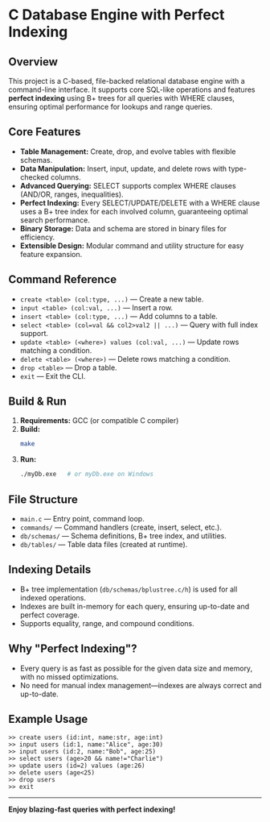 # C Database Engine with Perfect Indexing

## Overview
This project is a C-based, file-backed relational database engine with a command-line interface. It supports core SQL-like operations and features **perfect indexing** using B+ trees for all queries with WHERE clauses, ensuring optimal performance for lookups and range queries.

## Core Features
- **Table Management:** Create, drop, and evolve tables with flexible schemas.
- **Data Manipulation:** Insert, input, update, and delete rows with type-checked columns.
- **Advanced Querying:** SELECT supports complex WHERE clauses (AND/OR, ranges, inequalities).
- **Perfect Indexing:** Every SELECT/UPDATE/DELETE with a WHERE clause uses a B+ tree index for each involved column, guaranteeing optimal search performance.
- **Binary Storage:** Data and schema are stored in binary files for efficiency.
- **Extensible Design:** Modular command and utility structure for easy feature expansion.

## Command Reference
- `create <table> (col:type, ...)` — Create a new table.
- `input <table> (col:val, ...)` — Insert a row.
- `insert <table> (col:type, ...)` — Add columns to a table.
- `select <table> (col=val && col2>val2 || ...)` — Query with full index support.
- `update <table> (<where>) values (col:val, ...)` — Update rows matching a condition.
- `delete <table> (<where>)` — Delete rows matching a condition.
- `drop <table>` — Drop a table.
- `exit` — Exit the CLI.

## Build & Run
1. **Requirements:** GCC (or compatible C compiler)
2. **Build:**
   ```sh
   make
   ```
3. **Run:**
   ```sh
   ./myDb.exe   # or myDb.exe on Windows
   ```

## File Structure
- `main.c` — Entry point, command loop.
- `commands/` — Command handlers (create, insert, select, etc.).
- `db/schemas/` — Schema definitions, B+ tree index, and utilities.
- `db/tables/` — Table data files (created at runtime).

## Indexing Details
- B+ tree implementation (`db/schemas/bplustree.c/h`) is used for all indexed operations.
- Indexes are built in-memory for each query, ensuring up-to-date and perfect coverage.
- Supports equality, range, and compound conditions.

## Why "Perfect Indexing"?
- Every query is as fast as possible for the given data size and memory, with no missed optimizations.
- No need for manual index management—indexes are always correct and up-to-date.

## Example Usage
```
>> create users (id:int, name:str, age:int)
>> input users (id:1, name:"Alice", age:30)
>> input users (id:2, name:"Bob", age:25)
>> select users (age>20 && name!="Charlie")
>> update users (id=2) values (age:26)
>> delete users (age<25)
>> drop users
>> exit
```

---

**Enjoy blazing-fast queries with perfect indexing!**
